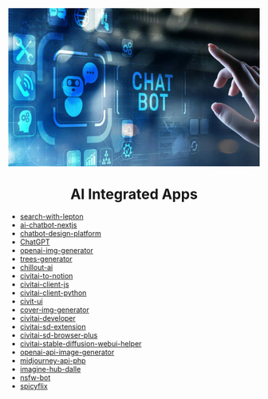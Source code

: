 <div align="center">
  <img alt="ai integrated apps" src="https://github.com/monate615/portfolio/blob/main/images/chatbot2.jpeg" align="center">
  <h1 align="center">AI Integrated Apps</h1>
</div>

- [search-with-lepton](https://github.com/monate615/search-with-lepton)
- [ai-chatbot-nextjs](https://github.com/monate615/ai-chatbot-nextjs)
- [chatbot-design-platform](https://github.com/monate615/chatbot-design-platform)
- [ChatGPT](https://github.com/monate615/ChatGPT)
- [openai-img-generator](https://github.com/monate615/openai-img-generator)
- [trees-generator](https://github.com/monate615/trees-generator)
- [chillout-ai](https://github.com/monate615/chillout-ai)
- [civitai-to-notion](https://github.com/monate615/civitai-to-notion)
- [civitai-client-js](https://github.com/monate615/civitai-client-js)
- [civitai-client-python](https://github.com/monate615/civitai-client-python)
- [civit-ui](https://github.com/monate615/civit-ui)
- [cover-img-generator](https://github.com/monate615/cover-img-generator)
- [civitai-developer](https://github.com/monate615/civitai-developer)
- [civitai-sd-extension](https://github.com/monate615/civitai-sd-extension)
- [civitai-sd-browser-plus](https://github.com/monate615/civitai-sd-browser-plus)
- [civitai-stable-diffusion-webui-helper](https://github.com/monate615/civitai-stable-diffusion-webui)
- [openai-api-image-generator](https://github.com/monate615/openai-api-image-generator)
- [midjourney-api-php](https://github.com/monate615/midjourney-api-php)
- [imagine-hub-dalle](https://github.com/monate615/imagine-hub-dalle)
- [nsfw-bot](https://github.com/monate615/nsfw-bot)
- [spicyflix](https://github.com/monate615/spicyflix)
